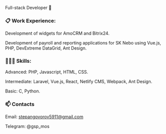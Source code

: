 Full-stack Developer 👋

### 📋 Work Experience:
Development of widgets for AmoCRM and Bitrix24.

Development of payroll and reporting applications for SK Nebo using Vue.js, PHP, DevExtreme DataGrid, Ant Design.

### 👨🏻‍💻 Skills:
Advanced: PHP, Javascript,  HTML, CSS.

Intermediate: Laravel, Vue.js, React, Netlify CMS,  Webpack, Ant Design.

Basic: C, Python.

### 📫 Contacts
Email: stepangovorov5911@gmail.com

Telegram: @gsp_mos
